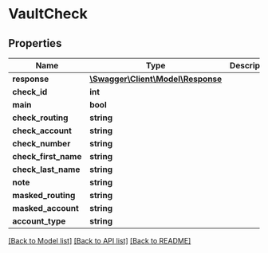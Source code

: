 # VaultCheck

## Properties
Name | Type | Description | Notes
------------ | ------------- | ------------- | -------------
**response** | [**\Swagger\Client\Model\Response**](Response.md) |  | [optional] 
**check_id** | **int** |  | [optional] 
**main** | **bool** |  | [optional] 
**check_routing** | **string** |  | [optional] 
**check_account** | **string** |  | [optional] 
**check_number** | **string** |  | [optional] 
**check_first_name** | **string** |  | [optional] 
**check_last_name** | **string** |  | [optional] 
**note** | **string** |  | [optional] 
**masked_routing** | **string** |  | [optional] 
**masked_account** | **string** |  | [optional] 
**account_type** | **string** |  | [optional] 

[[Back to Model list]](../../README.md#documentation-for-models) [[Back to API list]](../../README.md#documentation-for-api-endpoints) [[Back to README]](../../README.md)

